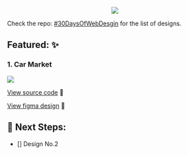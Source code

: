 <p align="center">
<image src="./images/hero-section-builds.png" />
</p>

Check the repo: [#30DaysOfWebDesgin](https://github.com/victorbruce/30DaysOfWebDesign) for the list of designs.

## Featured: ✨

### 1. Car Market
<image src="./images/car-market.png" />

[View source code](https://github.com/victorbruce/hero-section.builds/tree/master/car-market) 🔎

[View figma design](https://www.figma.com/file/nbJ0ETPA5rNYyH7r1zQFQH/30DayWebDesignChallenge?node-id=0%3A1) 🎨

## 👀 Next Steps:

- [] Design No.2
